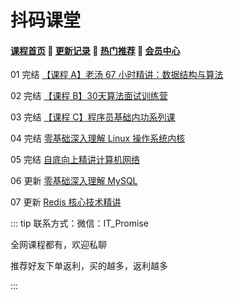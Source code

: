 # 抖码课堂

#### [**课程首页**](../../README.md) 💖 [**更新记录**](./gxjl-2023.md) 💖 [**热门推荐**](./rmtj.md) 💖 [**会员中心**](./vip.md)

01 完结 [【课程 A】老汤 67 小时精讲：数据结构与算法](https://appvpmptkl94774.pc.xiaoe-tech.com/detail/p_62458be2e4b01a4851eba30c/8?product_id=p_62458be2e4b01a4851eba30c)

02 完结 [【课程 B】30天算法面试训练营](https://appvpmptkl94774.pc.xiaoe-tech.com/detail/p_62458c0ce4b09dda1254e1b4/8?product_id=p_62458c0ce4b09dda1254e1b4)

03 完结 [【课程 C】程序员基础内功系列课](https://appvpmptkl94774.pc.xiaoe-tech.com/detail/p_61ce7550e4b05006f9c406d9/8?product_id=p_61ce7550e4b05006f9c406d9)

04 完结 [零基础深入理解 Linux 操作系统内核](https://appvpmptkl94774.pc.xiaoe-tech.com/detail/p_6211d5ace4b054255d9fc222/8?product_id=p_6211d5ace4b054255d9fc222)

05 完结 [自底向上精讲计算机网络](https://appvpmptkl94774.pc.xiaoe-tech.com/detail/p_629ecae7e4b0812e17a361d3/8?product_id=p_629ecae7e4b0812e17a361d3)

06 更新 [零基础深入理解 MySQL](https://appvpmptkl94774.pc.xiaoe-tech.com/detail/p_62d95a44e4b0a51fef026985/8?product_id=p_62d95a44e4b0a51fef026985)

07 更新 [Redis 核心技术精讲](https://appvpmptkl94774.pc.xiaoe-tech.com/detail/p_62d95a88e4b0eca59c18d8d7/8?product_id=p_62d95a88e4b0eca59c18d8d7)



::: tip
联系方式：微信：IT_Promise

全网课程都有，欢迎私聊

推荐好友下单返利，买的越多，返利越多

:::